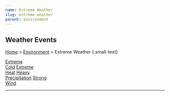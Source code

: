 ```yaml
---
name: Extreme Weather
slug: extreme-weather
parent: environment
---
```

## Weather Events
[Home](dm-operations-center) > [Environment](environment-menu) > Extreme Weather {.small-text}

<div class="menu-container">
    <a href="extreme-cold">Extreme<br/>Cold</a>
    <a href="extreme-heat">Extreme<br/>Heat</a>
    <a href="heavy-precipitation">Heavy<br/>Precipitation</a>
    <a href="strong-wind">Strong<br/>Wind</a>
</div>
<hr/>
    
